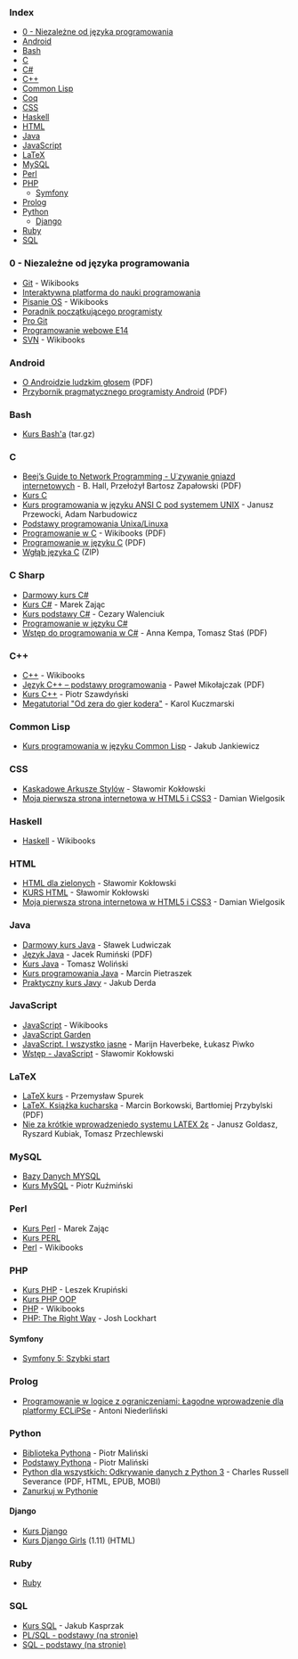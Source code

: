 ### Index

-   [0 - Niezależne od języka programowania](#0---niezale%C5%BCne-od-j%C4%99zyka-programowania)
-   [Android](#android)
-   [Bash](#bash)
-   [C](#c)
-   [C#](#c-sharp)
-   [C++](#cpp)
-   [Common Lisp](#common-lisp)
-   [Coq](#coq)
-   [CSS](#css)
-   [Haskell](#haskell)
-   [HTML](#html)
-   [Java](#java)
-   [JavaScript](#javascript)
-   [LaTeX](#latex)
-   [MySQL](#mysql)
-   [Perl](#perl)
-   [PHP](#php)
    -   [Symfony](#symfony)
-   [Prolog](#prolog)
-   [Python](#python)
    -   [Django](#django)
-   [Ruby](#ruby)
-   [SQL](#sql)

### 0 - Niezależne od języka programowania

-   [Git](https://pl.wikibooks.org/wiki/Git) - Wikibooks
-   [Interaktywna platforma do nauki programowania](http://apki.org)
-   [Pisanie OS](https://pl.wikibooks.org/wiki/Pisanie_OS) - Wikibooks
-   [Poradnik początkującego programisty](http://www.eioba.pl/a/2eu1/poradnik-poczatkujacego-programisty)
-   [Pro Git](http://git-scm.com/book/pl/)
-   [Programowanie webowe E14](https://www.youtube.com/playlist?list=PLOYHgt8dIdoxOp0wtNk9Sle5WUsBZc6kq)
-   [SVN](https://pl.wikibooks.org/wiki/Subversion) - Wikibooks

### Android

-   [O Androidzie ludzkim głosem](http://jsystems.pl/storage/kurs_android/ebook/ebook-android.pdf) (PDF)
-   [Przybornik pragmatycznego programisty Android](http://soldiersofmobile.com/przybornik/przybornik_8_02.pdf) (PDF)

### Bash

-   [Kurs Bash'a](http://web.archive.org/web/20180129013729/http://dief.republika.pl/kursbasha.tar.gz) (tar.gz)

### C

-   [Beej’s Guide to Network Programming - U˙zywanie gniazd internetowych](http://www.asawicki.info/Mirror/Beej_s%20Guide%20to%20Network%20Programming%20PL/bgnet.pdf) - B. Hall, Przełożył Bartosz Zapałowski (PDF)
-   [Kurs C](http://qvazar.pl/kurs-c/kurs-c)
-   [Kurs programowania w języku ANSI C pod systemem UNIX](http://janek.ae.krakow.pl/wiluszt/zajecia/c/ansic/) - Janusz Przewocki, Adam Narbudowicz
-   [Podstawy programowania Unixa/Linuxa](https://old.opcode.eu.org/programing/c_cpp/)
-   [Programowanie w C](https://upload.wikimedia.org/wikibooks/pl/6/6a/C.pdf) - Wikibooks (PDF)
-   [Programowanie w języku C](http://www.arturpyszczuk.pl/files/c/pwc.pdf) (PDF)
-   [Wgłąb języka C](http://helion.pl/online/wglab/wglab.zip) (ZIP)

### C Sharp

-   [Darmowy kurs C#](http://kurs.aspnetmvc.pl/Csharp)
-   [Kurs C#](http://zajacmarek.com/kurs-c-sharp/) - Marek Zając
-   [Kurs podstawy C#](https://cezarywalenciuk.pl/blog/programing/kurs/kurs-podstaw-c-sharp) - Cezary Walenciuk
-   [Programowanie w języku C#](https://4programmers.net/C_sharp)
-   [Wstęp do programowania w C#](http://c-sharp.ue.katowice.pl/ksiazka/c_sharp_wer2_0.pdf) - Anna Kempa, Tomasz Staś (PDF)

<h3 id="cpp">C++</h3>

-   [C++](https://pl.wikibooks.org/wiki/C++) - Wikibooks
-   [Język C++ – podstawy programowania](http://www.dz5.pl/ti/cpp/zz_dodatki/kurs_cpp_szczegolowy2.pdf) - Paweł Mikołajczak (PDF)
-   [Kurs C++](http://cpp0x.pl/kursy/Kurs-C++/1) - Piotr Szawdyński
-   [Megatutorial "Od zera do gier kodera"](http://xion.org.pl/productions/texts/coding/megatutorial/) - Karol Kuczmarski

### Common Lisp

-   [Kurs programowania w języku Common Lisp](http://jcubic.pl/lisp_tutorial.php) - Jakub Jankiewicz

### CSS

-   [Kaskadowe Arkusze Stylów](http://www.kurshtml.edu.pl/css/index.html) - Sławomir Kokłowski
-   [Moja pierwsza strona internetowa w HTML5 i CSS3](https://ferrante.pl/books/html/) - Damian Wielgosik

### Haskell

-   [Haskell](https://pl.wikibooks.org/wiki/Haskell) - Wikibooks

### HTML

-   [HTML dla zielonych](http://www.kurshtml.edu.pl/html/zielony.html) - Sławomir Kokłowski
-   [KURS HTML](http://www.kurshtml.edu.pl) - Sławomir Kokłowski
-   [Moja pierwsza strona internetowa w HTML5 i CSS3](https://ferrante.pl/books/html/) - Damian Wielgosik

### Java

-   [Darmowy kurs Java](https://javastart.pl/baza-wiedzy/darmowy-kurs-java) - Sławek Ludwiczak
-   [Język Java](http://www.dz5.pl/ti/java/java_skladnia.pdf) - Jacek Rumiński (PDF)
-   [Kurs Java](https://stormit.pl/kurs-java/) - Tomasz Woliński
-   [Kurs programowania Java](http://www.samouczekprogramisty.pl/kurs-programowania-java/) - Marcin Pietraszek
-   [Praktyczny kurs Javy](https://kobietydokodu.pl/kurs-javy/) - Jakub Derda

### JavaScript

-   [JavaScript](https://pl.wikibooks.org/wiki/JavaScript) - Wikibooks
-   [JavaScript Garden](http://bonsaiden.github.io/JavaScript-Garden/pl)
-   [JavaScript. I wszystko jasne](http://shebang.pl/kursy/wszystko-jasne/) - Marijn Haverbeke, Łukasz Piwko
-   [Wstęp - JavaScript](http://www.kurshtml.edu.pl/js/index.html) - Sławomir Kokłowski

### LaTeX

-   [LaTeX kurs](http://www.latex-kurs.x25.pl) - Przemysław Spurek
-   [LaTeX. Książka kucharska](https://ptm.org.pl/sites/default/files/latex-ksiazka-kucharska.pdf) - Marcin Borkowski, Bartłomiej Przybylski (PDF)
-   [Nie za krótkie wprowadzeniedo systemu LATEX 2ε](http://www.ctan.org/tex-archive/info/lshort/polish) - Janusz Goldasz, Ryszard Ku­biak, To­masz Przech­lewski

### MySQL

-   [Bazy Danych MYSQL](https://miroslawzelent.pl/kurs-mysql/)
-   [Kurs MySQL](http://webmade.org/kursy-online/kurs-mysql.php) - Piotr Kuźmiński

### Perl

-   [Kurs Perl](http://zajacmarek.com/2014/10/kurs-perl-cz-1/) - Marek Zając
-   [Kurs PERL](cyberpunk.e-spin.pl/86,41,5/KOD/KURSY-PROGRAMOWANIA/Kurs-PERL)
-   [Perl](https://pl.wikibooks.org/wiki/Perl) - Wikibooks

### PHP

-   [Kurs PHP](http://phpkurs.pl) - Leszek Krupiński
-   [Kurs PHP OOP](http://cyberpunk.e-spin.pl/86,37,5/KOD/KURSY-PROGRAMOWANIA/Kurs-PHP-OOP)
-   [PHP](https://pl.wikibooks.org/wiki/PHP) - Wikibooks
-   [PHP: The Right Way](http://pl.phptherightway.com) - Josh Lockhart

#### Symfony

-   [Symfony 5: Szybki start](https://symfony.com/doc/5.0/the-fast-track/pl/index.html)

### Prolog

-   [Programowanie w logice z ograniczeniami: Łagodne wprowadzenie dla platformy ECLiPSe](http://www.pwlzo.pl) - Antoni Niederliński

### Python

-   [Biblioteka Pythona](http://www.python.rk.edu.pl) - Piotr Maliński
-   [Podstawy Pythona](http://www.python.rk.edu.pl/w/p/podstawy/) - Piotr Maliński
-   [Python dla wszystkich: Odkrywanie danych z Python 3](https://py4e.pl/book) - Charles Russell Severance (PDF, HTML, EPUB, MOBI)
-   [Zanurkuj w Pythonie](https://pl.wikibooks.org/wiki/Zanurkuj_w_Pythonie)

#### Django

-   [Kurs Django](http://www.python.rk.edu.pl/w/p/djangoindex/)
-   [Kurs Django Girls](https://tutorial.djangogirls.org/pl/) (1.11) (HTML)

### Ruby

-   [Ruby](https://pl.wikibooks.org/wiki/Ruby)

### SQL

-   [Kurs SQL](https://www.sqlpedia.pl/kurs-sql) - Jakub Kasprzak
-   [PL/SQL - podstawy (na stronie)](http://andrzejklusiewicz.blogspot.com/2010/11/kurs-oracle-plsql.html)
-   [SQL - podstawy (na stronie)](http://andrzejklusiewicz.blogspot.com/2010/11/kurs-oracle-sql.html)

